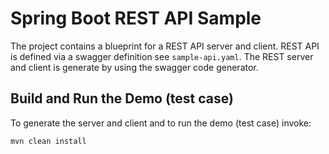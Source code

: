 # Spring Boot REST API Sample

The project contains a blueprint for a REST API server and client. REST API is defined via a swagger definition see `sample-api.yaml`. The REST server and client is generate by using the swagger code generator. 

## Build and Run the Demo (test case)

To generate the server and client and to run the demo (test case) invoke:

	mvn clean install
	
